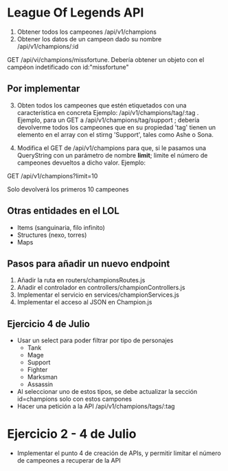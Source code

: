 # League Of Legends API

1. Obtener todos los campeones /api/v1/champions
2. Obtener los datos de un campeon dado su nombre /api/v1/champions/:id

GET /api/vi/champions/missfortune. Debería obtener un objeto con el campéon indetificado con id:"missfortune"

## Por implementar

3. Obten todos los campeones que estén etiquetados con una característica en concreta 
Ejemplo: /api/v1/champions/tag/:tag . Ejemplo, para un GET a /api/v1/champions/tag/support ; debería devolverme todos los campeones que en su propiedad 'tag' tienen un elemento en el array con el stirng 'Support', tales como Ashe o Sona.

4. Modifica el GET de /api/v1/champions para que, si le pasamos una QueryString con un parámetro de nombre __limit__; limite el número de campeones devueltos a dicho valor. 
Ejemplo:

GET /api/v1/champions?limit=10 

Solo devolverá los primeros 10 campeones

## Otras entidades en el LOL

- Items (sanguinaria, filo infinito)
- Structures (nexo, torres)
- Maps

## Pasos para añadir un nuevo endpoint

1. Añadir la ruta en routers/championsRoutes.js
2. Añadir el controlador en controllers/championControllers.js
3. Implementar el servicio en services/championServices.js
4. Implementar el acceso al JSON en Champion.js


## Ejercicio 4 de Julio

- Usar un select para poder filtrar por tipo de personajes 
   - Tank
   - Mage
   - Support
   - Fighter
   - Marksman
   - Assassin
- Al seleccionar uno de estos tipos, se debe actualizar la sección id=champions solo con estos campones
- Hacer una petición a la API /api/v1/champions/tags/:tag

# Ejercicio 2 - 4 de Julio
- Implementar el punto 4 de creación de APIs, y permitir limitar el número de campeones a recuperar de la API